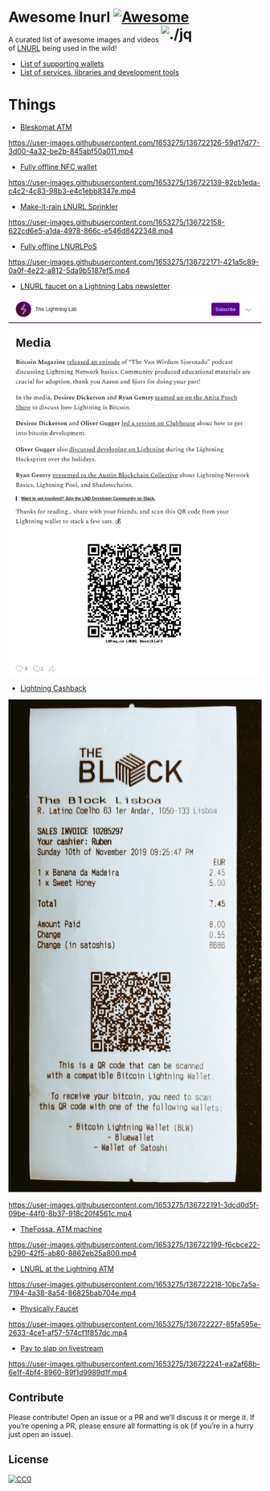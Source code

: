 Awesome lnurl [![Awesome](https://cdn.rawgit.com/sindresorhus/awesome/d7305f38d29fed78fa85652e3a63e154dd8e8829/media/badge.svg)](https://github.com/sindresorhus/awesome) <img src="https://i.imgur.com/wNtVhj3.png" width="200" align="right" alt="./jq">
========================================================================

A curated list of awesome images and videos of [LNURL](https://github.com/fiatjaf/lnurl-rfc) being used in the wild!

- [List of supporting wallets](https://github.com/fiatjaf/lnurl-rfc#lnurl-documents)
- [List of services, libraries and development tools](https://github.com/fiatjaf/lnurl-rfc/blob/luds/SERVICES.md)

Things
======

- [Bleskomat ATM](https://www.bleskomat.com) 

https://user-images.githubusercontent.com/1653275/136722126-59d17d77-3d00-4a32-be2b-845abf50a011.mp4

- [Fully offline NFC wallet](https://twitter.com/arcbtc/status/1443933320056823809)

https://user-images.githubusercontent.com/1653275/136722139-82cb1eda-c4c2-4c83-98b3-e4c1ebb8347e.mp4

- [Make-it-rain LNURL Sprinkler](https://twitter.com/moonshot75/status/1430211713954091009)

https://user-images.githubusercontent.com/1653275/136722158-622cd6e5-a1da-4978-866c-e546d8422348.mp4

- [Fully offline LNURLPoS](https://twitter.com/arcbtc/status/1443189554190733319)

https://user-images.githubusercontent.com/1653275/136722171-421a5c89-0a0f-4e22-a812-5da9b5187ef5.mp4

- [LNURL faucet on a Lightning Labs newsletter](https://lightninglabs.substack.com/p/the-new-wave-of-bitcoin-developers)

![](lightning-labs-newsletter.png)

- [Lightning Cashback](https://twitter.com/21isenough/status/1193631511863595016)

![](lightning-cashback-printed.jpeg)

https://user-images.githubusercontent.com/1653275/136722191-3dcd0d5f-09be-44f0-8b37-918c20f4561c.mp4

- [TheFossa, ATM machine](https://twitter.com/arcbtc/status/1176206194333147136)

https://user-images.githubusercontent.com/1653275/136722199-f6cbce22-b290-42f5-ab80-8862eb25a800.mp4

- [LNURL at the Lightning ATM](https://twitter.com/21isenough/status/1194963700110770176)

https://user-images.githubusercontent.com/1653275/136722218-10bc7a5a-7194-4a38-8a54-86825bab704e.mp4

- [Physically Faucet](https://twitter.com/arcbtc/status/1174701747006332931)

https://user-images.githubusercontent.com/1653275/136722227-85fa595e-2633-4ce1-af57-574cf1f857dc.mp4

- [Pay to slap on livestream](https://youtu.be/rH0hYLvOmbM?t=5049)

https://user-images.githubusercontent.com/1653275/136722241-ea2af68b-6e1f-4bf4-8960-89f1d9989d1f.mp4


Contribute
------------------------------------------------------------------------

Please contribute! Open an issue or a PR and we’ll discuss it or merge it. If
you’re opening a PR, please ensure all formatting is ok (if you’re in a hurry
just open an issue).


License
------------------------------------------------------------------------

[![CC0](https://licensebuttons.net/p/zero/1.0/88x31.png)](https://creativecommons.org/publicdomain/zero/1.0/)
